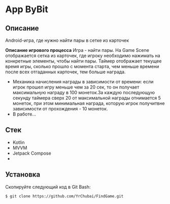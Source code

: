 # App ByBit

## Описание
Android-игра, где нужно найти пары в сетке из карточек

**Описание игрового процесса**
Игра - найти пары. На Game Scene отображается сетка из карточек, где игроку
необходимо нажимать на конкретные элементы, чтобы найти пары.
Таймер отображает текущее время игры, сколько прошло с момента старта, чем
меньше времени после всех отгаданных карточек, тем больше награда.

* Механика начисления награды в зависимости от времени: если игрок прошел
игру меньше чем за 20 сек, то он получает максимальную награду в 100
монеток.За каждую последующую секунду таймера сверх 20 от максимальной
награды отнимается 5 монеток, при этом минимальная награда, которую игрок
получитвне зависимости от прохождения - 10 монеток.
* В работе...

## Стек
* Kotlin
* MVVM
* Jetpack Compose
* 
## Установка
Скопируйте следующий код в Git Bash:
```
$ git clone https://github.com/YrChubai/FindGame.git
```